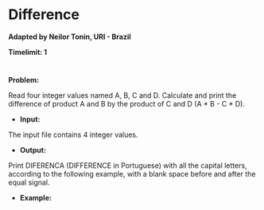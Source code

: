 # Difference

**Adapted by Neilor Tonin, URI - Brazil**

**Timelimit: 1**
#

**Problem:**

Read four integer values named A, B, C and D. Calculate and print the difference of product A and B by the product of C and D (A * B - C * D).

- **Input:**

The input file contains 4 integer values.

- **Output:**

Print DIFERENCA (DIFFERENCE in Portuguese) with all the capital letters, according to the following example, with a blank space before and after the equal signal.

- **Example:**